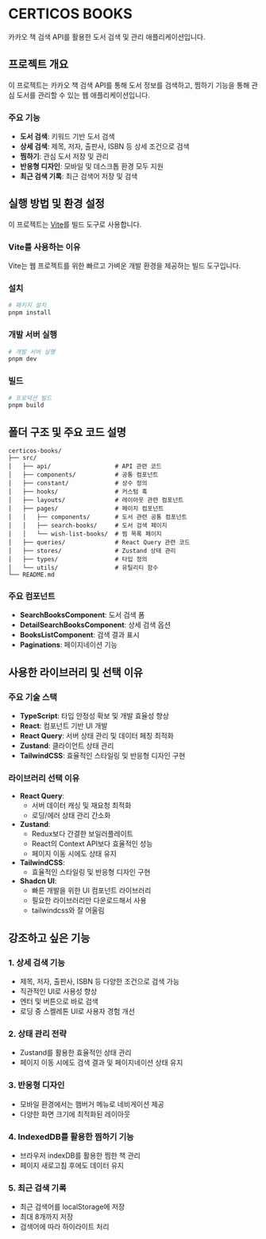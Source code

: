 # CERTICOS BOOKS

카카오 책 검색 API를 활용한 도서 검색 및 관리 애플리케이션입니다.

## 프로젝트 개요

이 프로젝트는 카카오 책 검색 API를 통해 도서 정보를 검색하고, 찜하기 기능을 통해 관심 도서를 관리할 수 있는 웹 애플리케이션입니다.

### 주요 기능

- **도서 검색**: 키워드 기반 도서 검색
- **상세 검색**: 제목, 저자, 출판사, ISBN 등 상세 조건으로 검색
- **찜하기**: 관심 도서 저장 및 관리
- **반응형 디자인**: 모바일 및 데스크톱 환경 모두 지원
- **최근 검색 기록**: 최근 검색어 저장 및 검색

## 실행 방법 및 환경 설정

이 프로젝트는 [Vite](https://vitejs.dev/)를 빌드 도구로 사용합니다.

### Vite를 사용하는 이유

Vite는 웹 프로젝트를 위한 빠르고 가벼운 개발 환경을 제공하는 빌드 도구입니다.

### 설치

```bash
# 패키지 설치
pnpm install
```

### 개발 서버 실행

```bash
# 개발 서버 실행
pnpm dev
```

### 빌드

```bash
# 프로덕션 빌드
pnpm build
```

## 폴더 구조 및 주요 코드 설명

```
certicos-books/
├── src/
│   ├── api/                  # API 관련 코드
│   ├── components/           # 공통 컴포넌트
│   ├── constant/             # 상수 정의
│   ├── hooks/                # 커스텀 훅
│   ├── layouts/              # 레이아웃 관련 컴포넌트
│   ├── pages/                # 페이지 컴포넌트
│   │   ├── components/       # 도서 관련 공통 컴포넌트
│   │   ├── search-books/     # 도서 검색 페이지
│   │   └── wish-list-books/  # 찜 목록 페이지
│   ├── queries/              # React Query 관련 코드
│   ├── stores/               # Zustand 상태 관리
│   ├── types/                # 타입 정의
│   └── utils/                # 유틸리티 함수
└── README.md
```

### 주요 컴포넌트

- **SearchBooksComponent**: 도서 검색 폼
- **DetailSearchBooksComponent**: 상세 검색 옵션
- **BooksListComponent**: 검색 결과 표시
- **Paginations**: 페이지네이션 기능

## 사용한 라이브러리 및 선택 이유

### 주요 기술 스택

- **TypeScript**: 타입 안정성 확보 및 개발 효율성 향상
- **React**: 컴포넌트 기반 UI 개발
- **React Query**: 서버 상태 관리 및 데이터 페칭 최적화
- **Zustand**: 클라이언트 상태 관리
- **TailwindCSS**: 효율적인 스타일링 및 반응형 디자인 구현

### 라이브러리 선택 이유

- **React Query**:
  - 서버 데이터 캐싱 및 재요청 최적화
  - 로딩/에러 상태 관리 간소화
- **Zustand**:
  - Redux보다 간결한 보일러플레이트
  - React의 Context API보다 효율적인 성능
  - 페이지 이동 시에도 상태 유지
- **TailwindCSS**:
  - 효율적인 스타일링 및 반응형 디자인 구현
- **Shadcn UI**:
  - 빠른 개발을 위한 UI 컴포넌트 라이브러리
  - 필요한 라이브러리만 다운로드해서 사용
  - tailwindcss와 잘 어울림

## 강조하고 싶은 기능

### 1. 상세 검색 기능

- 제목, 저자, 출판사, ISBN 등 다양한 조건으로 검색 가능
- 직관적인 UI로 사용성 향상
- 엔터 및 버튼으로 바로 검색
- 로딩 중 스켈레톤 UI로 사용자 경험 개선

### 2. 상태 관리 전략

- Zustand를 활용한 효율적인 상태 관리
- 페이지 이동 시에도 검색 결과 및 페이지네이션 상태 유지

### 3. 반응형 디자인

- 모바일 환경에서는 햄버거 메뉴로 네비게이션 제공
- 다양한 화면 크기에 최적화된 레이아웃

### 4. IndexedDB를 활용한 찜하기 기능

- 브라우저 indexDB를 활용한 찜한 책 관리
- 페이지 새로고침 후에도 데이터 유지

### 5. 최근 검색 기록

- 최근 검색어를 localStorage에 저장
- 최대 8개까지 저장
- 검색어에 따라 하이라이트 처리

